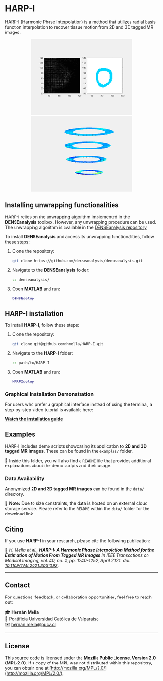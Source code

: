 # HARP-I
HARP-I (Harmonic Phase Interpolation) is a method that utilizes radial basis function interpolation to recover tissue motion from 2D and 3D tagged MR images.

<p align="center">
  <img src="examples/animacion.gif" height="250" alt="Estimated motion and circumferential strain map">
  <img src="examples/slices_animation.gif" height="250" alt="Estimated motion and circumferential strain map">
</p>

## Installing unwrapping functionalities
HARP-I relies on the unwrapping algorithm implemented in the **DENSEanalysis** toolbox. However, any unwrapping procedure can be used. The unwrapping algorithm is available in the [DENSEanalysis repository](https://github.com/denseanalysis/denseanalysis/tree/main).

To install **DENSEanalysis** and access its unwrapping functionalities, follow these steps:

1. Clone the repository:
   ```sh
   git clone https://github.com/denseanalysis/denseanalysis.git
   ```
2. Navigate to the **DENSEanalysis** folder:
   ```sh
   cd denseanalysis/
   ```
3. Open **MATLAB** and run:
   ```matlab
   DENSEsetup
   ```

## HARP-I installation
To install **HARP-I**, follow these steps:

1. Clone the repository:
   ```sh
   git clone git@github.com:hmella/HARP-I.git
   ```
2. Navigate to the **HARP-I** folder:
   ```sh
   cd path/to/HARP-I
   ```
3. Open **MATLAB** and run:
   ```matlab
   HARPIsetup
   ```

### Graphical Installation Demonstration

For users who prefer a graphical interface instead of using the terminal, a step-by-step video tutorial is available here:

[**Watch the installation guide**](url_video)  

## Examples  
HARP-I includes demo scripts showcasing its application to **2D and 3D tagged MR images**. These can be found in the `examples/` folder.  

:file_folder: Inside this folder, you will also find a `README` file that provides additional explanations about the demo scripts and their usage.  

### Data Availability
Anonymized **2D and 3D tagged MR images** can be found in the `data/` directory.  

📢 **Note:** Due to size constraints, the data is hosted on an external cloud storage service. Please refer to the `README` within the `data/` folder for the download link.

## Citing

If you use **HARP-I** in your research, please cite the following publication:

:newspaper: *H. Mella et al., **HARP-I: A Harmonic Phase Interpolation Method for the Estimation of Motion From Tagged MR Images** in IEEE Transactions on Medical Imaging, vol. 40, no. 4, pp. 1240-1252, April 2021. doi: [10.1109/TMI.2021.3051092](https://ieeexplore.ieee.org/document/9320570).*

---

## Contact

For questions, feedback, or collaboration opportunities, feel free to reach out:

:mortar_board: **Hernán Mella**  
:round_pushpin: Pontificia Universidad Católica de Valparaíso  
✉️ [hernan.mella@pucv.cl](mailto:hernan.mella@pucv.cl)  

---

## License

This source code is licensed under the **Mozilla Public License, Version 2.0 (MPL-2.0)**. If a copy of the MPL was not distributed within this repository, you can obtain one at [http://mozilla.org/MPL/2.0/](http://mozilla.org/MPL/2.0/).